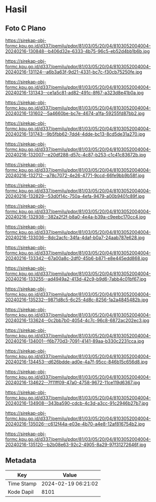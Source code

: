 # Hasil

## Foto C Plano

https://sirekap-obj-formc.kpu.go.id/d337/pemilu/pdpr/81/03/05/20/04/8103052004004-20240216-130848--b406d32e-6333-4b75-96c5-eb52d4bb1b6b.jpg

https://sirekap-obj-formc.kpu.go.id/d337/pemilu/pdpr/81/03/05/20/04/8103052004004-20240216-131124--a6b3a63f-9d21-4331-bc7c-f30cb75250fe.jpg

https://sirekap-obj-formc.kpu.go.id/d337/pemilu/pdpr/81/03/05/20/04/8103052004004-20240216-131343--ce1a5c81-ad82-491c-8f67-a323d8e41b0a.jpg

https://sirekap-obj-formc.kpu.go.id/d337/pemilu/pdpr/81/03/05/20/04/8103052004004-20240216-131602--5a4660be-bc7e-4674-a1fa-59255fd87bb2.jpg

https://sirekap-obj-formc.kpu.go.id/d337/pemilu/pdpr/81/03/05/20/04/8103052004004-20240216-131743--9b5fbb62-7dd4-4dde-bc13-8cd5de31a270.jpg

https://sirekap-obj-formc.kpu.go.id/d337/pemilu/pdpr/81/03/05/20/04/8103052004004-20240216-132007--e20df288-d57c-4c87-b253-c1c41c83672b.jpg

https://sirekap-obj-formc.kpu.go.id/d337/pemilu/pdpr/81/03/05/20/04/8103052004004-20240216-132712--a78c7072-4e26-4771-9ccd-66fe9bb9b58f.jpg

https://sirekap-obj-formc.kpu.go.id/d337/pemilu/pdpr/81/03/05/20/04/8103052004004-20240216-132829--53d0f14c-750a-4efa-9479-a00b9401c89f.jpg

https://sirekap-obj-formc.kpu.go.id/d337/pemilu/pdpr/81/03/05/20/04/8103052004004-20240216-132938--382a2f2f-b8a0-4e4a-b39a-c9eebc170cc4.jpg

https://sirekap-obj-formc.kpu.go.id/d337/pemilu/pdpr/81/03/05/20/04/8103052004004-20240216-133036--8dc2acfc-34fa-4daf-b0a7-24aab787e628.jpg

https://sirekap-obj-formc.kpu.go.id/d337/pemilu/pdpr/81/03/05/20/04/8103052004004-20240216-133342--67a00a8c-2df0-45b6-b871-e8e445edd868.jpg

https://sirekap-obj-formc.kpu.go.id/d337/pemilu/pdpr/81/03/05/20/04/8103052004004-20240216-133255--ad4949a2-413d-42c9-b9d6-7abb4c01bf67.jpg

https://sirekap-obj-formc.kpu.go.id/d337/pemilu/pdpr/81/03/05/20/04/8103052004004-20240216-135232--9871d8c5-6c25-4d8c-8256-1a2a4845482b.jpg

https://sirekap-obj-formc.kpu.go.id/d337/pemilu/pdpr/81/03/05/20/04/8103052004004-20240216-133624--0c2bb7b0-4054-4c7c-96c8-6872ac202ec3.jpg

https://sirekap-obj-formc.kpu.go.id/d337/pemilu/pdpr/81/03/05/20/04/8103052004004-20240216-134001--f6b770d3-7091-4141-89aa-b330c2231cca.jpg

https://sirekap-obj-formc.kpu.go.id/d337/pemilu/pdpr/81/03/05/20/04/8103052004004-20240216-134453--d626bdde-ad0e-4a7f-95cc-846b15c656d8.jpg

https://sirekap-obj-formc.kpu.go.id/d337/pemilu/pdpr/81/03/05/20/04/8103052004004-20240216-134622--7f11ff09-47a0-4758-9672-11ce119d6367.jpg

https://sirekap-obj-formc.kpu.go.id/d337/pemilu/pdpr/81/03/05/20/04/8103052004004-20240216-134908--343ba590-cdcb-4c3d-a3cc-91c2946b27b7.jpg

https://sirekap-obj-formc.kpu.go.id/d337/pemilu/pdpr/81/03/05/20/04/8103052004004-20240216-135026--c612f44a-e03e-4b70-a4e8-12af816754b2.jpg

https://sirekap-obj-formc.kpu.go.id/d337/pemilu/pdpr/81/03/05/20/04/8103052004004-20240216-135120--b2b08e63-92c2-4905-8a29-97f31272646f.jpg


## Metadata

| Key        | Value               |
| ---------- | ------------------- |
| Time Stamp | 2024-02-19 06:21:02 |
| Kode Dapil | 8101                |




